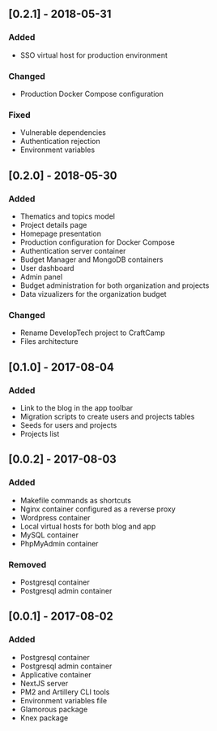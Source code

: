 ## [0.2.1] - 2018-05-31
### Added
- SSO virtual host for production environment

### Changed
- Production Docker Compose configuration

### Fixed
- Vulnerable dependencies
- Authentication rejection
- Environment variables

## [0.2.0] - 2018-05-30
### Added
- Thematics and topics model
- Project details page
- Homepage presentation
- Production configuration for Docker Compose
- Authentication server container
- Budget Manager and MongoDB containers
- User dashboard
- Admin panel
- Budget administration for both organization and projects
- Data vizualizers for the organization budget

### Changed
- Rename DevelopTech project to CraftCamp
- Files architecture

## [0.1.0] - 2017-08-04
### Added
- Link to the blog in the app toolbar
- Migration scripts to create users and projects tables
- Seeds for users and projects
- Projects list

## [0.0.2] - 2017-08-03
### Added
- Makefile commands as shortcuts
- Nginx container configured as a reverse proxy
- Wordpress container
- Local virtual hosts for both blog and app
- MySQL container
- PhpMyAdmin container

### Removed
- Postgresql container
- Postgresql admin container

## [0.0.1] - 2017-08-02
### Added
- Postgresql container
- Postgresql admin container
- Applicative container
- NextJS server
- PM2 and Artillery CLI tools
- Environment variables file
- Glamorous package
- Knex package
